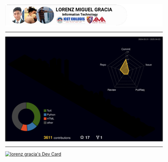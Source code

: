 ![](src/image/LORENZ%20MIGUEL%20GRACIA.png?raw=true)
***
![](./profile-3d-contrib/profile-night-rainbow.svg)
***
<a href="https://app.daily.dev/lorenzgracia"><img src="https://api.daily.dev/devcards/v2/gJbvjTwHoXt5OqCHsRwJv.png?type=wide&r=946" width="652" alt="lorenz gracia's Dev Card"/></a>
